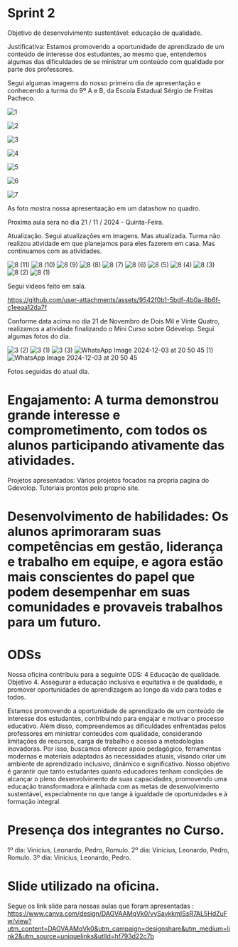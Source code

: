 # Sprint 2

Objetivo de desenvolvimento sustentável: educação de qualidade.

Justificativa: Estamos promovendo a oportunidade de aprendizado de um conteúdo de interesse dos estudantes, ao mesmo que,
entendemos algumas das dificuldades de se ministrar um conteúdo com qualidade por parte dos professores.

Segui algumas imagems do nosso primeiro dia de apresentação e conhecendo a turma do 9º A e B, da Escola Estadual Sérgio de Freitas Pacheco.


![1](https://github.com/user-attachments/assets/ebaa2ec1-2d54-4395-8a5b-40a776a67363)

![2](https://github.com/user-attachments/assets/69ba0196-ad39-4367-b876-337152ed8208)

![3](https://github.com/user-attachments/assets/f788455d-d8db-4402-b214-5874807aea0a)

![4](https://github.com/user-attachments/assets/84a67435-37be-4697-ab8a-8af1d4714997)

![5](https://github.com/user-attachments/assets/f80b9d65-2f6f-435f-a181-8eb63bdfd834)

![6](https://github.com/user-attachments/assets/428696eb-9706-4e41-8652-776b618cd59a)

![7](https://github.com/user-attachments/assets/ccbd5275-55c7-44eb-ad34-1edb2e6cd213)

As foto mostra nossa apresentaação em um datashow no quadro. 

Proxima aula sera no dia 21 / 11 / 2024 - Quinta-Feira. 

Atualização.
Segui atualizações em imagens. Mas atualizada.
Turma não realizou atividade em que planejamos para eles fazerem em casa. Mas continuamos com as atividades.


![8 (11)](https://github.com/user-attachments/assets/4a009c5e-6d7a-45b7-898f-ab44f2b1a8a1)
![8 (10)](https://github.com/user-attachments/assets/3de47a08-392a-44d0-a190-457eb06d5201)
![8 (9)](https://github.com/user-attachments/assets/e958cf35-63eb-40ad-9246-4e9b5c3852c0)
![8 (8)](https://github.com/user-attachments/assets/3655daaf-c458-43c7-98eb-254172b471ce)
![8 (7)](https://github.com/user-attachments/assets/f9f92316-3aa6-47f7-8341-f62116f46950)
![8 (6)](https://github.com/user-attachments/assets/485efff3-2a87-47dc-9b84-ff6a4b953c51)
![8 (5)](https://github.com/user-attachments/assets/2e83d7f0-3766-4f13-9beb-88d9a2bd6a1c)
![8 (4)](https://github.com/user-attachments/assets/19dda54e-5562-46aa-ab7f-2b73c9d4ab62)
![8 (3)](https://github.com/user-attachments/assets/3038e711-e1c2-4d8a-92b6-6c8d30eecc57)
![8 (2)](https://github.com/user-attachments/assets/01118042-b656-49a4-aebd-cf4e9c481440)
![8 (1)](https://github.com/user-attachments/assets/32f82063-3dde-4a3e-a8b0-4177031ea72e)

Segui videos feito em sala.



https://github.com/user-attachments/assets/9542f0b1-5bdf-4b0a-8b6f-c1eeaa12da7f


Conforme data acima no dia 21 de Novembro de Dois Mil e Vinte Quatro, realizamos a atividade finalizando o Mini Curso sobre Gdevelop. 
Segui algumas fotos do dia. 

![3 (2)](https://github.com/user-attachments/assets/db0f5349-cd6c-4102-9ab0-25cf1e2e1da3)
![3 (1)](https://github.com/user-attachments/assets/2fb7b551-ae5a-4aa5-95bf-5fa6b3a680c4)
![3 (3)](https://github.com/user-attachments/assets/84d67609-a2ef-4c0e-9ef2-e4c7c623dd35)
![WhatsApp Image 2024-12-03 at 20 50 45 (1)](https://github.com/user-attachments/assets/841b7fb1-3356-4f6e-9b5f-75d84df9e864)
![WhatsApp Image 2024-12-03 at 20 50 45](https://github.com/user-attachments/assets/d1e8d052-2568-4d8b-86b0-f2d53eb09c68)

Fotos seguidas do atual dia. 

#  Engajamento: A turma demonstrou grande interesse e comprometimento, com todos os alunos participando ativamente das atividades.
Projetos apresentados: Vários projetos focados na propria pagina do Gdevolop. Tutoriais prontos pelo proprio site. 
#  Desenvolvimento de habilidades: Os alunos aprimoraram suas competências em gestão, liderança e trabalho em equipe, e agora estão mais conscientes do papel que podem desempenhar em suas comunidades e provaveis trabalhos para um futuro. 

#  ODSs
Nossa oficina contribuiu para a seguinte ODS: 4 Educação de qualidade.
Objetivo 4. Assegurar a educação inclusiva e equitativa e de qualidade, e promover oportunidades de aprendizagem ao longo da vida para todas e todos.

Estamos promovendo a oportunidade de aprendizado de um conteúdo de interesse dos estudantes, contribuindo para engajar e motivar o processo educativo. Além disso, compreendemos as dificuldades enfrentadas pelos professores em ministrar conteúdos com qualidade, considerando limitações de recursos, carga de trabalho e acesso a metodologias inovadoras. Por isso, buscamos oferecer apoio pedagógico, ferramentas modernas e materiais adaptados às necessidades atuais, visando criar um ambiente de aprendizado inclusivo, dinâmico e significativo.
Nosso objetivo é garantir que tanto estudantes quanto educadores tenham condições de alcançar o pleno desenvolvimento de suas capacidades, promovendo uma educação transformadora e alinhada com as metas de desenvolvimento sustentável, especialmente no que tange à igualdade de oportunidades e à formação integral.

#  Presença dos integrantes no Curso.
1º dia: Vinicius, Leonardo, Pedro, Romulo.
2º dia: Vinicius, Leonardo, Pedro, Romulo.
3º dia: Vinicius, Leonardo, Pedro.

# Slide utilizado na oficina.
Segue os link slide para nossas aulas que foram apresentadas : https://www.canva.com/design/DAGVAAMqVk0/vvSaykkmISsR7AL5HdZuFw/view?utm_content=DAGVAAMqVk0&utm_campaign=designshare&utm_medium=link2&utm_source=uniquelinks&utlId=hf793d22c7b







